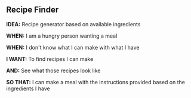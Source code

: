 ## Recipe Finder

>
**IDEA:** Recipe generator based on available ingredients

**WHEN:** I am a hungry person wanting a meal

**WHEN:** I don't know what I can make with what I have

**I WANT:** To find recipes I can make

**AND:** See what those recipes look like

**SO THAT:** I can make a meal with the instructions provided based on the ingredients I have
>
